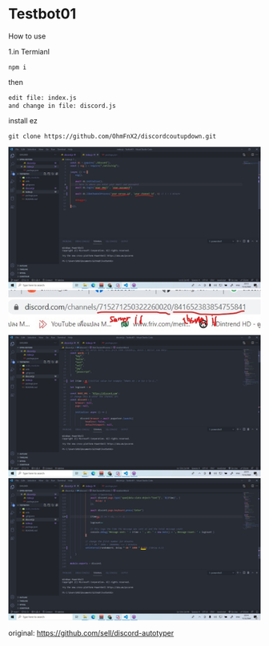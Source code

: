 # Testbot01
How to use

1.in Termianl
```
npm i
```
then
```
edit file: index.js
and change in file: discord.js
```

install ez
```
git clone https://github.com/OhmFnX2/discordcoutupdown.git
```

<img alt="example" src="./img/Screenshot (1131)_LI.jpg"/>
<img alt="example" src="./img/Screenshot (1136)_LI.jpg"/>
<img alt="example" src="./img/Screenshot (1132)_LI.jpg"/>
<img alt="example" src="./img/Screenshot (1133)_LI.jpg"/>

original: https://github.com/sell/discord-autotyper
